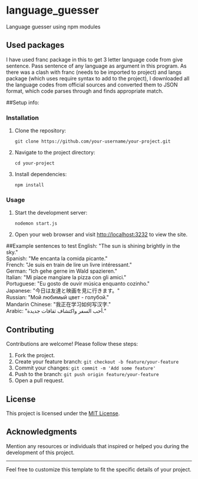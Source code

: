 # language_guesser
Language guesser using npm modules

## Used packages
I have used franc package in this to get 3 letter language code from give sentence.
Pass sentence of any language as argument in this program.
As there was a clash with franc (needs to be imported to project) and langs package (which uses require syntax to add to the project),
I downloaded all the language codes from official sources and converted them to JSON format, which code parses through and finds appropriate match.

##Setup info:

### Installation
1. Clone the repository:
   ```shell
   git clone https://github.com/your-username/your-project.git
   ```

2. Navigate to the project directory:

   ```shell
   cd your-project
   ```

3. Install dependencies:

   ```shell
   npm install
   ```

### Usage

1. Start the development server:

   ```shell
   nodemon start.js
   ```

2. Open your web browser and visit [http://localhost:3232](http://localhost:3232) to view the site.

##Example sentences to test
English: "The sun is shining brightly in the sky."  
Spanish: "Me encanta la comida picante."  
French: "Je suis en train de lire un livre intéressant."  
German: "Ich gehe gerne im Wald spazieren."  
Italian: "Mi piace mangiare la pizza con gli amici."  
Portuguese: "Eu gosto de ouvir música enquanto cozinho."  
Japanese: "今日は友達と映画を見に行きます。"  
Russian: "Мой любимый цвет - голубой."  
Mandarin Chinese: "我正在学习如何写汉字."  
Arabic: "أحب السفر واكتشاف ثقافات جديدة."  

## Contributing

Contributions are welcome! Please follow these steps:

1. Fork the project.
2. Create your feature branch: `git checkout -b feature/your-feature`
3. Commit your changes: `git commit -m 'Add some feature'`
4. Push to the branch: `git push origin feature/your-feature`
5. Open a pull request.

## License

This project is licensed under the [MIT License](LICENSE).

## Acknowledgments

Mention any resources or individuals that inspired or helped you during the development of this project.

---

Feel free to customize this template to fit the specific details of your project.

